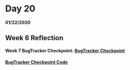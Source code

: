 # Day 20
__01/22/2020__

## Week 6 Reflection


#### Week 7 BugTracker Checkpoint: [BugTracker Checkpoint]()
####                    [BugTracker Checkpoint Code]()

